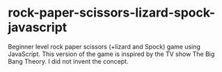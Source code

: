 # rock-paper-scissors-lizard-spock-javascript
Beginner level rock paper scissors (+lizard and Spock) game using JavaScript.
This version of the game is inspired by the TV show The Big Bang Theory. I did not invent the concept. 
